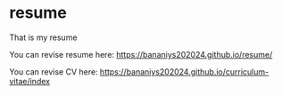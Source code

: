 # resume
That is my resume

You can revise resume here:
https://bananiys202024.github.io/resume/

You can revise CV here:
https://bananiys202024.github.io/curriculum-vitae/index
